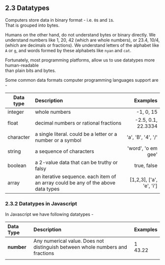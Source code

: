 ## 2.3 Datatypes

Computers store data in binary format - i.e. `0`s and `1`s.  
That is grouped into bytes.

Humans on the other hand, do not understand bytes or binary directly. We  
understand numbers like 1, 20, 42 \(which are whole numbers\), or 23.4, 10/4,  
\(which are decimals or fractions\). We understand letters of the alphabet like  
`A` or `g`, and words formed by these alphabets like `nyan` and `cat`.

Fortunately, most programming platforms, allow us to use datatypes more human-readable  
than plain bits and bytes.

Some common data formats computer programming languages support are -

| Data type | Description | Examples |
| --- | :--- | ---: |
| integer | whole numbers | -1, 0, 15 |
| float | decimal numbers or rational  fractions | -2.5, 0.1, 22.3334 |
| character | a single literal. could be a letter  or a number or a symbol | 'a', 'B', '4', '/' |
| string | a sequence of characters | 'word', 'o em gee' |
| boolean | a 2-value data that can be  truthy or falsy | true, false |
| array | an iterative sequence.  each item of an array could be any  of the above data types | \[1,2,3\], \['a', 'e', 'i'\] |

### 2.3.2 Datatypes in Javascript

In Javascript we have following datatypes -

| Data Type | Description | Examples |
| :--- | :--- | :--- |
| **number** | Any numerical value. Does not distinguish between whole numbers and fractions | 1<br>43.22  |
|  |  |  |
